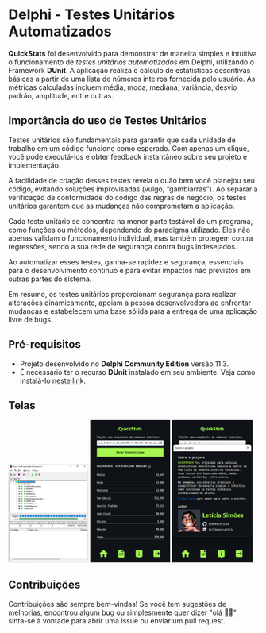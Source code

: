 # Delphi - Testes Unitários Automatizados

**QuickStats** foi desenvolvido para demonstrar de maneira simples e intuitiva o funcionamento de *testes unitários automatizados* em Delphi, utilizando o Framework **DUnit**. A aplicação realiza o cálculo de estatísticas descritivas básicas a partir de uma lista de números inteiros fornecida pelo usuário. As métricas calculadas incluem média, moda, mediana, variância, desvio padrão, amplitude, entre outras.

## Importância do uso de Testes Unitários

Testes unitários são fundamentais para garantir que cada unidade de trabalho em um código funcione como esperado. Com apenas um clique, você pode executá-los e obter feedback instantâneo sobre seu projeto e implementação.

A facilidade de criação desses testes revela o quão bem você planejou seu código, evitando soluções improvisadas (vulgo, “gambiarras”). Ao separar a verificação de conformidade do código das regras de negócio, os testes unitários garantem que as mudanças não comprometam a aplicação.

Cada teste unitário se concentra na menor parte testável de um programa, como funções ou métodos, dependendo do paradigma utilizado. Eles não apenas validam o funcionamento individual, mas também protegem contra regressões, sendo a sua rede de segurança contra bugs indesejados.

Ao automatizar esses testes, ganha-se rapidez e segurança, essenciais para o desenvolvimento contínuo e para evitar impactos não previstos em outras partes do sistema.

Em resumo, os testes unitários proporcionam segurança para realizar alterações dinamicamente, apoiam a pessoa desenvolvedora ao enfrentar mudanças e estabelecem uma base sólida para a entrega de uma aplicação livre de bugs.

## Pré-requisitos
- Projeto desenvolvido no **Delphi Community Edition** versão 11.3.
- É necessário ter o recurso **DUnit** instalado em seu ambiente. Veja como instalá-lo [neste link](https://docwiki.embarcadero.com/RADStudio/Athens/en/DUnit_Overview).

## Telas
<img src="https://github.com/SimoesLeticia/Delphi-TestesAutomatizados/blob/main/src/assets/tela_04.png" width="32%"> <img src="https://github.com/SimoesLeticia/Delphi-TestesAutomatizados/blob/main/src/assets/tela_02.png" width="32%"> <img src="https://github.com/SimoesLeticia/Delphi-TestesAutomatizados/blob/main/src/assets/tela_03.png" width="32%">

## Contribuições
Contribuições são sempre bem-vindas! Se você tem sugestões de melhorias, encontrou algum bug ou simplesmente quer dizer "olá 👋🏽", sinta-se à vontade para abrir uma issue ou enviar um pull request.
